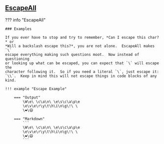 ## [EscapeAll](https://facelessuser.github.io/pymdown-extensions/extensions/escapeall)

??? info "EscapeAll"

    ### Examples

    If you ever have to stop and try to remember, *Can I escape this char?* or
    *Will a backslash escape this?*, you are not alone.  EscapeAll makes `\`
    escape everything making such questions moot.  Now instead of questioning
    or looking up what can be escaped, you can expect that `\` will escape the
    character following it.  So if you need a literal `\`, just escape it:
    `\\`.  Keep in mind this will not escape things in code blocks of any kind.

    !!! example "Escape Example"

        === "Output"
            \W\e\ \c\a\n\ \e\s\c\a\p\e
            \e\v\e\r\y\t\h\i\n\g\!\ \
            \❤\😄

        === "Markdown"
            ```
            \W\e\ \c\a\n\ \e\s\c\a\p\e
            \e\v\e\r\y\t\h\i\n\g\!\ \
            \❤\😄
            ```
